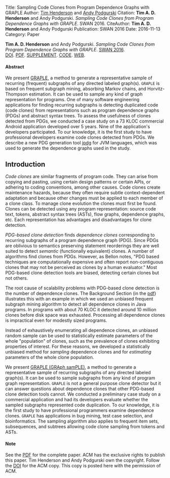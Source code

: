 Title: Sampling Code Clones from Program Dependence Graphs with GRAPLE
Author: <a href="http://hackthology.com">Tim Henderson</a> and <a href="http://engineering.case.edu/profiles/hap">Andy Podgurski</a>
Citation: <strong>Tim A. D. Henderson</strong> and Andy Podgurski. <i>Sampling Code Clones from Program Dependence Graphs with GRAPLE</i>. SWAN 2016.
CiteAuthor: <strong>Tim A. D. Henderson</strong> and Andy Podgurski
Publication: SWAN 2016
Date: 2016-11-13
Category: Paper


**Tim A. D. Henderson** and Andy Podgurski. *Sampling Code Clones from Program
Dependence Graphs with GRAPLE*.
[SWAN 2016](http://softwareanalytics.ca/swan16/Home.html).
<br/>
[DOI](https://dx.doi.org/10.1145/2989238.2989241).
[PDF]({filename}/pdfs/swan-2016.pdf).
[SUPPLEMENT]({filename}/pdfs/swan-2016-supplemental.pdf).
[CODE](https://github.com/timtadh/graple).
[WEB]({filename}/papers/2016-swan.md).

#### Abstract

We present [GRAPLE](https://github.com/timtadh/graple), a method to generate a
representative sample of recurring (frequent) subgraphs of any directed labeled
graph(s).  `GRAPLE` is based on frequent subgraph mining, absorbing Markov
chains, and Horvitz-Thompson estimation. It can be used to sample any kind of
graph representation for programs. One of many software engineering applications
for finding recurring subgraphs is detecting duplicated code (code clones) from
representations such as program dependence graphs (PDGs) and abstract syntax
trees.  To assess the usefulness of clones detected from PDGs, we conducted a
case study on a 73 KLOC commercial Android application developed over 5 years.
Nine of the application's developers participated. To our knowledge, it is the
first study to have professional developers examine code clones detected from
PDGs.  We describe a new PDG generation tool
[jpdg](https://github.com/timtadh/jpdg) for JVM languages, which was used to
generate the dependence graphs used in the study.

## Introduction

*Code clones* are similar fragments of program code. They can arise from copying
and pasting, using certain design patterns or certain APIs, or adhering to
coding conventions, among other causes. Code clones create maintenance hazards,
because they often require subtle context-dependent adaptation and because other
changes must be applied to each member of a clone class. To manage clone
evolution the clones must first be found. Clones can be detected using any
program representation: source code text, tokens, abstract syntax trees (ASTs),
flow graphs, dependence graphs, etc. Each representation has advantages and
disadvantages for clone detection.

*PDG-based clone detection* finds *dependence clones* corresponding to recurring
subgraphs of a program dependence graph (PDG).  Since PDGs are oblivious to
semantics preserving statement reorderings they are well suited to detect
*semantic* (functionally equivalent) clones. A number of algorithms find clones
from PDGs.  However, as Bellon notes, "PDG based techniques are computationally
expensive and often report non-contiguous clones that may not be perceived as
clones by a human evaluator." Most PDG-based clone detection tools are biased,
detecting certain clones but not others.

The root cause of scalability problems with PDG-based clone detection is the
number of dependence clones. The Background Section (in the
[pdf]({filename}/pdfs/swan-2016.pdf)) illustrates this with an example in which
we used an unbiased frequent subgraph mining algorithm to detect all dependence
clones in Java programs. In programs with about 70 KLOC it detected around 10
million clones before disk space was exhausted. Processing all dependence clones
is impractical even for modestly sized programs.

Instead of exhaustively enumerating all dependence clones, an unbiased random
sample can be used to statistically estimate parameters of the whole
"population" of clones, such as the prevalence of clones exhibiting properties
of interest.  For these reasons, we developed a statistically unbiased method
for *sampling* dependence clones and for *estimating* parameters of the whole
clone population.

We present [GRAPLE (GRAph samPLE)](https://github.com/timtadh/graple), a method
to generate a representative sample of recurring subgraphs of any directed
labeled graph(s). It can be used to sample subgraphs from any kind of program
graph representation.  `GRAPLE` is not a general purpose clone detector but it
can answer questions about dependence clones that other PDG-based clone
detection tools cannot.  We conducted a preliminary case study on a commercial
application and had its developers evaluate whether the sampled subgraphs
represented code duplication.  To our knowledge, it is the first study to have
professional programmers examine dependence clones.  `GRAPLE` has applications
in bug mining, test case selection, and bioinformatics. The sampling algorithm
also applies to frequent item sets, subsequences, and subtrees allowing code
clone sampling from tokens and ASTs.

#### Note
See the [PDF]({filename}/pdfs/swan-2016.pdf) for the complete paper. ACM
has the exclusive rights to publish this paper. Tim Henderson and Andy Podgurski
own the copyright. Follow the [DOI](https://dx.doi.org/10.1145/2989238.2989241)
for the ACM copy. This copy is posted here with the permission of ACM.
